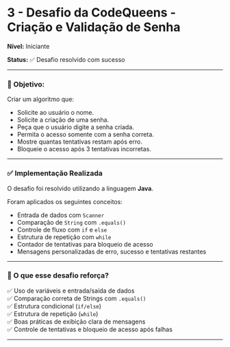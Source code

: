 # 3 - Desafio da CodeQueens - Criação e Validação de Senha  
**Nível:** Iniciante  

**Status:** ✅ Desafio resolvido com sucesso  

---

### 📌 Objetivo:
Criar um algoritmo que:

- Solicite ao usuário o nome.
- Solicite a criação de uma senha.
- Peça que o usuário digite a senha criada.
- Permita o acesso somente com a senha correta.
- Mostre quantas tentativas restam após erro.
- Bloqueie o acesso após 3 tentativas incorretas.

---

### ✅ Implementação Realizada

O desafio foi resolvido utilizando a linguagem **Java**.

Foram aplicados os seguintes conceitos:

- Entrada de dados com `Scanner`
- Comparação de `String` com `.equals()`
- Controle de fluxo com `if` e `else`
- Estrutura de repetição com `while`
- Contador de tentativas para bloqueio de acesso
- Mensagens personalizadas de erro, sucesso e tentativas restantes

---

### 🔎 O que esse desafio reforça?

✅ Uso de variáveis e entrada/saída de dados  
✅ Comparação correta de Strings com `.equals()`  
✅ Estrutura condicional (`if/else`)  
✅ Estrutura de repetição (`while`)  
✅ Boas práticas de exibição clara de mensagens  
✅ Controle de tentativas e bloqueio de acesso após falhas

---
